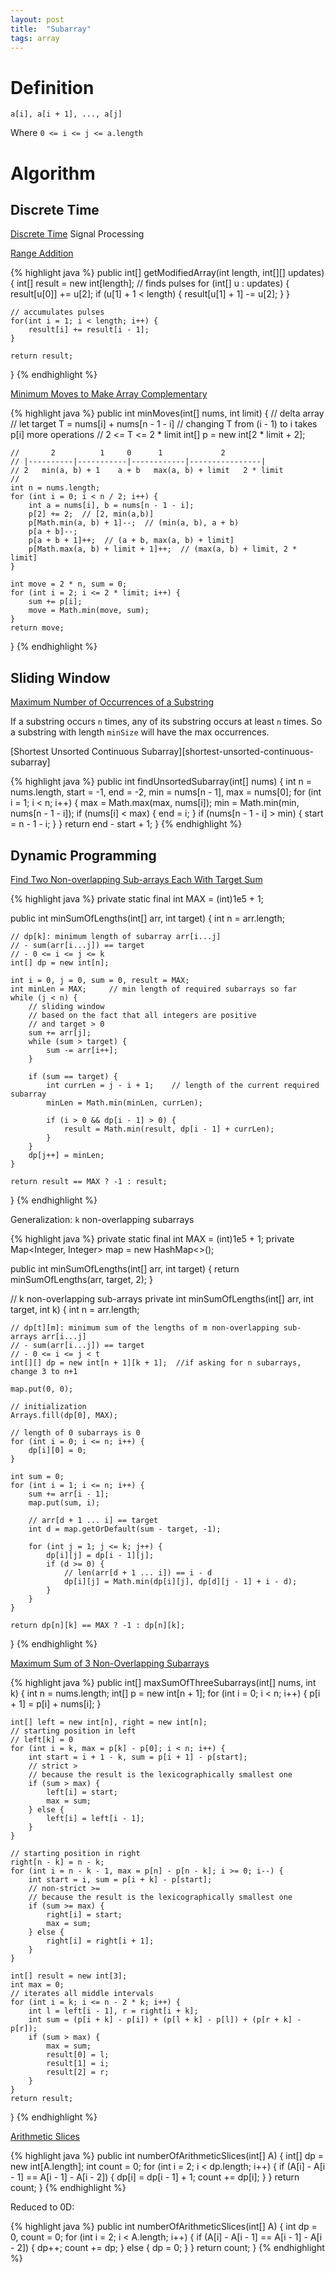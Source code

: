 ```yaml
---
layout: post
title:  "Subarray"
tags: array
---
```

# Definition
```
a[i], a[i + 1], ..., a[j]
```
Where `0 <= i <= j <= a.length`

# Algorithm

## Discrete Time

[Discrete Time](https://en.wikipedia.org/wiki/Discrete_time_and_continuous_time#Discrete_time) Signal Processing

[Range Addition][range-addition]

{% highlight java %}
public int[] getModifiedArray(int length, int[][] updates) {
    int[] result = new int[length];
    // finds pulses
    for (int[] u : updates) {
        result[u[0]] += u[2];
        if (u[1] + 1 < length) {
            result[u[1] + 1] -= u[2];
        }
    }

    // accumulates pulses
    for(int i = 1; i < length; i++) {
        result[i] += result[i - 1];
    }

    return result;
}
{% endhighlight %}

[Minimum Moves to Make Array Complementary][minimum-moves-to-make-array-complementary]

{% highlight java %}
public int minMoves(int[] nums, int limit) {
    // delta array
    // let target T = nums[i] + nums[n - 1 - i]
    // changing T from (i - 1) to i takes p[i] more operations
    // 2 <= T <= 2 * limit
    int[] p = new int[2 * limit + 2];

    //       2          1     0      1             2
    // |----------|-----------|------------|----------------|
    // 2   min(a, b) + 1    a + b   max(a, b) + limit   2 * limit
    //
    int n = nums.length;
    for (int i = 0; i < n / 2; i++) {
        int a = nums[i], b = nums[n - 1 - i];
        p[2] += 2;  // [2, min(a,b)]
        p[Math.min(a, b) + 1]--;  // (min(a, b), a + b)
        p[a + b]--;
        p[a + b + 1]++;  // (a + b, max(a, b) + limit]
        p[Math.max(a, b) + limit + 1]++;  // (max(a, b) + limit, 2 * limit]
    }

    int move = 2 * n, sum = 0;
    for (int i = 2; i <= 2 * limit; i++) {
        sum += p[i];
        move = Math.min(move, sum);
    }
    return move;
}
{% endhighlight %}

## Sliding Window

[Maximum Number of Occurrences of a Substring][maximum-number-of-occurrences-of-a-substring]

If a substring occurs `n` times, any of its substring occurs at least `n` times. So a substring with length `minSize` will have the max occurrences.

[Shortest Unsorted Continuous Subarray][shortest-unsorted-continuous-subarray]

{% highlight java %}
public int findUnsortedSubarray(int[] nums) {
    int n = nums.length, start = -1, end = -2, min = nums[n - 1], max = nums[0];
    for (int i = 1; i < n; i++) {
        max = Math.max(max, nums[i]);
        min = Math.min(min, nums[n - 1 - i]);
        if (nums[i] < max) {
            end = i;
        }
        if (nums[n - 1 - i] > min) {
            start = n - 1 - i;
        }
    }
    return end - start + 1;
}
{% endhighlight %}

## Dynamic Programming

[Find Two Non-overlapping Sub-arrays Each With Target Sum][find-two-non-overlapping-sub-arrays-each-with-target-sum]

{% highlight java %}
private static final int MAX = (int)1e5 + 1;

public int minSumOfLengths(int[] arr, int target) {
    int n = arr.length;

    // dp[k]: minimum length of subarray arr[i...j]
    // - sum(arr[i...j]) == target
    // - 0 <= i <= j <= k
    int[] dp = new int[n];

    int i = 0, j = 0, sum = 0, result = MAX;
    int minLen = MAX;     // min length of required subarrays so far
    while (j < n) {
        // sliding window
        // based on the fact that all integers are positive
        // and target > 0
        sum += arr[j];
        while (sum > target) {
            sum -= arr[i++];
        }

        if (sum == target) {
            int currLen = j - i + 1;    // length of the current required subarray
            minLen = Math.min(minLen, currLen);

            if (i > 0 && dp[i - 1] > 0) {
                result = Math.min(result, dp[i - 1] + currLen);
            }
        }
        dp[j++] = minLen;
    }

    return result == MAX ? -1 : result;
}
{% endhighlight %}

Generalization: `k` non-overlapping subarrays

{% highlight java %}
private static final int MAX = (int)1e5 + 1;
private Map<Integer, Integer> map = new HashMap<>();

public int minSumOfLengths(int[] arr, int target) {
    return minSumOfLengths(arr, target, 2);
}

// k non-overlapping sub-arrays
private int minSumOfLengths(int[] arr, int target, int k) {
    int n = arr.length;

    // dp[t][m]: minimum sum of the lengths of m non-overlapping sub-arrays arr[i...j]
    // - sum(arr[i...j]) == target
    // - 0 <= i <= j < t
    int[][] dp = new int[n + 1][k + 1];  //if asking for n subarrays, change 3 to n+1

    map.put(0, 0);

    // initialization
    Arrays.fill(dp[0], MAX);

    // length of 0 subarrays is 0
    for (int i = 0; i <= n; i++) {
        dp[i][0] = 0;
    }

    int sum = 0;
    for (int i = 1; i <= n; i++) {
        sum += arr[i - 1];
        map.put(sum, i);

        // arr[d + 1 ... i] == target
        int d = map.getOrDefault(sum - target, -1);

        for (int j = 1; j <= k; j++) {
            dp[i][j] = dp[i - 1][j];
            if (d >= 0) {
                // len(arr[d + 1 ... i]) == i - d
                dp[i][j] = Math.min(dp[i][j], dp[d][j - 1] + i - d);
            }
        }
    }

    return dp[n][k] == MAX ? -1 : dp[n][k];
}
{% endhighlight %}

[Maximum Sum of 3 Non-Overlapping Subarrays][maximum-sum-of-3-non-overlapping-subarrays]

{% highlight java %}
public int[] maxSumOfThreeSubarrays(int[] nums, int k) {
    int n = nums.length;
    int[] p = new int[n + 1];
    for (int i = 0; i < n; i++) {
        p[i + 1] = p[i] + nums[i];
    }

    int[] left = new int[n], right = new int[n];
    // starting position in left
    // left[k] = 0
    for (int i = k, max = p[k] - p[0]; i < n; i++) {
        int start = i + 1 - k, sum = p[i + 1] - p[start];
        // strict >
        // because the result is the lexicographically smallest one
        if (sum > max) {
            left[i] = start;
            max = sum;
        } else {
            left[i] = left[i - 1];
        }
    }

    // starting position in right
    right[n - k] = n - k;
    for (int i = n - k - 1, max = p[n] - p[n - k]; i >= 0; i--) {
        int start = i, sum = p[i + k] - p[start];
        // non-strict >=
        // because the result is the lexicographically smallest one
        if (sum >= max) {
            right[i] = start;
            max = sum;
        } else {
            right[i] = right[i + 1];
        }
    }

    int[] result = new int[3];
    int max = 0;
    // iterates all middle intervals
    for (int i = k; i <= n - 2 * k; i++) {
        int l = left[i - 1], r = right[i + k];
        int sum = (p[i + k] - p[i]) + (p[l + k] - p[l]) + (p[r + k] - p[r]);
        if (sum > max) {
            max = sum;
            result[0] = l;
            result[1] = i;
            result[2] = r;
        }
    }
    return result;
}
{% endhighlight %}

[Arithmetic Slices][arithmetic-slices]

{% highlight java %}
public int numberOfArithmeticSlices(int[] A) {
    int[] dp = new int[A.length];
    int count = 0;
    for (int i = 2; i < dp.length; i++) {
        if (A[i] - A[i - 1] == A[i - 1] - A[i - 2]) {
            dp[i] = dp[i - 1] + 1;
            count += dp[i];
        }
    }
    return count;
}
{% endhighlight %}

Reduced to 0D:

{% highlight java %}
public int numberOfArithmeticSlices(int[] A) {
    int dp = 0, count = 0;
    for (int i = 2; i < A.length; i++) {
        if (A[i] - A[i - 1] == A[i - 1] - A[i - 2]) {
            dp++;
            count += dp;
        } else {
            dp = 0;
        }
    }
    return count;
}
{% endhighlight %}

[arithmetic-slices]: https://leetcode.com/problems/arithmetic-slices/
[find-two-non-overlapping-sub-arrays-each-with-target-sum]: https://leetcode.com/problems/find-two-non-overlapping-sub-arrays-each-with-target-sum/
[maximum-number-of-occurrences-of-a-substring]: https://leetcode.com/problems/maximum-number-of-occurrences-of-a-substring/
[maximum-sum-of-3-non-overlapping-subarrays]: https://leetcode.com/problems/maximum-sum-of-3-non-overlapping-subarrays/
[minimum-moves-to-make-array-complementary]: https://leetcode.com/problems/minimum-moves-to-make-array-complementary/
[range-addition]: https://leetcode.com/problems/range-addition/
[subarrays-with-k-different-integers]: https://leetcode.com/problems/subarrays-with-k-different-integers/
